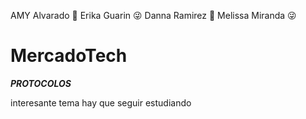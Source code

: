 AMY Alvarado :smiling_face_with_three_hearts:
Erika Guarin :stuck_out_tongue_winking_eye:
Danna Ramirez :smiling_face_with_three_hearts: 
Melissa Miranda :stuck_out_tongue_winking_eye:

# MercadoTech


***PROTOCOLOS***

interesante tema hay que seguir estudiando
